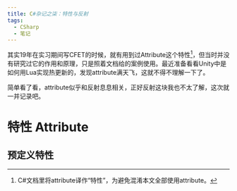 ```yaml
---
title: C#杂记之柒：特性与反射
tags:
  - CSharp
  - 笔记
---
```


其实19年在实习期间写CFET的时候，就有用到过Attribute这个特性[^1]，但当时并没有研究过它的作用和原理，只是照着文档给的案例使用。最近准备看看Unity中是如何用Lua实现热更新的，发现attribute满天飞，这就不得不理解一下了。

[^1]: C#文档里将attribute译作“特性”，为避免混淆本文全部使用attribute。

简单看了看，attribute似乎和反射息息相关，正好反射这块我也不太了解，这次就一并记录吧。

# 特性 Attribute

## 预定义特性

